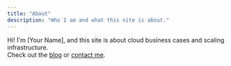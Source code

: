 ```yaml
---
title: "About"
description: "Who I am and what this site is about."
---
```

Hi! I'm [Your Name], and this site is about cloud business cases and scaling infrastructure.  
Check out the [blog](/posts/) or [contact me](mailto:your@email.com).
